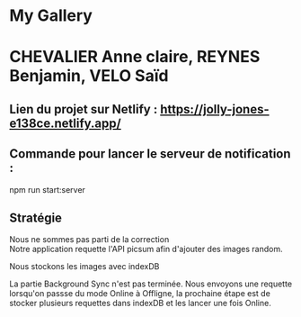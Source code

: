 # My Gallery
# CHEVALIER Anne claire, REYNES Benjamin, VELO Saïd

## Lien du projet sur Netlify : https://jolly-jones-e138ce.netlify.app/

## Commande pour lancer le serveur de notification :  
npm run start:server

## Stratégie  
Nous ne sommes pas parti de la correction  
Notre application requette l'API picsum afin d'ajouter des images random.

Nous stockons les images avec indexDB  

La partie Background Sync n'est pas terminée. Nous envoyons une requette lorsqu'on passse du mode Online à Offligne, la prochaine étape est de stocker plusieurs requettes dans indexDB et les lancer une fois Online.

